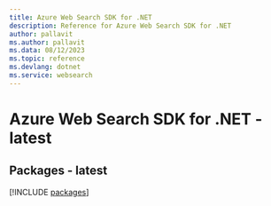 ```yaml
---
title: Azure Web Search SDK for .NET
description: Reference for Azure Web Search SDK for .NET
author: pallavit
ms.author: pallavit
ms.data: 08/12/2023
ms.topic: reference
ms.devlang: dotnet
ms.service: websearch
---
```

# Azure Web Search SDK for .NET - latest
## Packages - latest
[!INCLUDE [packages](web-search-index.md)]